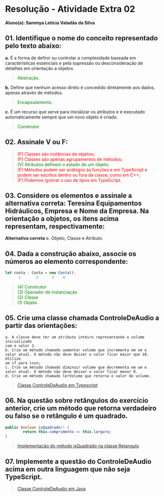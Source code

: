 # Resolução - Atividade Extra 02

**Aluno(a): Sammya Letícia Valadão da Silva**

## 01. Identifique o nome do conceito representado pelo texto abaixo:

 **a.** É a forma de definir ou controlar a complexidade baseada em características essenciais e pela supressão ou desconsideração de detalhes em orientação a objetos  
><span style="color: green;">Abstração.</span>

 **b.** Define que nenhum acesso direto é concedido diretamente aos dados, apenas através de métodos.
><span style="color: green;">Encapsulamento.</span>
  
 **c.** É um recurso que serve para inicializar os atributos e é executado automaticamente sempre que um novo objeto é criado.
><span style="color: green;">Construtor.</span>

## 02. Assinale V ou F:

><span style="color:red">(F) Classes são instâncias de objetos;</span><br>
><span style="color:red">(F) Classes são apenas agrupamentos de métodos;</span><br>
><span style="color:green">(V) Atributos definem o estado de um objeto;</span><br>
><span style="color:red">(F) Métodos podem ser análogos às funções e em TypeScript e podem ser
escritos dentro ou fora da classe, como em C++;</span><br>
><span style="color:red">(F) Podemos ignorar o uso de tipos em TypeScript.</span><br>

## 03. Considere os elementos e assinale a alternativa correta: Teresina Equipamentos Hidráulicos, Empresa e Nome da Empresa. Na orientação a objetos, os itens acima representam, respectivamente:

**Alternativa correta** e. Objeto, Classe e Atributo.

## 04. Dada a construção abaixo, associe os números ao elemento correspondente:

```TypeScript
let conta : Conta = new Conta();
      1       2      3    4
````
> <span style="color:green">(4) Construtor <br>
> (3) Operador de instanciação <br>
> (2) Classe <br>
> (1) Objeto </span>

## 05. Crie uma classe chamada ControleDeAudio a partir das orientações:
    a. A classe deve ter um atributo inteiro representando o volume inicializado
    com o valor 2.
    b. Crie um método chamado aumentar volume que incrementa em um o
    valor atual. O método não deve deixar o valor ficar maior que 10. Utilize
    um if para isso;
    c. Crie um método chamado diminuir volume que decrementa em um o
    valor atual. O método não deve deixar o valor ficar menor 0.
    d. Crie um método chamado lerVolume que retorna o valor do volume.

>[Classe ControleDeAudio em Typescript](https://github.com/samleticias/POO-ADS/blob/main/AtividadeExtra02/Classes/ControleDeAudio.ts)

## 06. Na questão sobre retângulos do exercício anterior, crie um método que retorna verdadeiro ou falso se o retângulo é um quadrado.
````Java
public boolean isQuadrado() {
        return this.comprimento == this.largura;
}
````
>[Implementação do método isQuadrado na classe Retangulo](https://github.com/samleticias/POO-ADS/blob/main/AtividadeExtra01/Classes/Retangulo/Retangulo.java)

## 07. Implemente a questão do ControleDeAudio acima em outra linguagem que não seja TypeScript.
>[Classe ControleDeAudio em Java](https://github.com/samleticias/POO-ADS/blob/main/AtividadeExtra02/Classes/ControleDeAudio.java)


